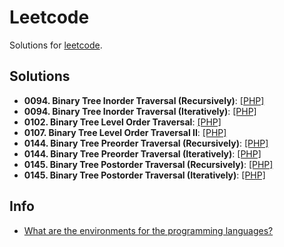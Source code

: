 # Leetcode

Solutions for [leetcode](https://leetcode.com/).

## Solutions

- **0094. Binary Tree Inorder Traversal (Recursively)**: [[PHP]](./src/0094_binary_tree_inorder_traversal_recursively.php)
- **0094. Binary Tree Inorder Traversal (Iteratively)**: [[PHP]](./src/0094_binary_tree_inorder_traversal_iteratively.php)
- **0102. Binary Tree Level Order Traversal**: [[PHP]](./src/0102_binary_tree_level_order_traversal.php)
- **0107. Binary Tree Level Order Traversal II**: [[PHP]](./src/0107_binary_tree_level_order_traversal_II.php)
- **0144. Binary Tree Preorder Traversal (Recursively)**: [[PHP]](./src/0144_binary_tree_preorder_traversal_recursively.php)
- **0144. Binary Tree Preorder Traversal (Iteratively)**: [[PHP]](./src/0144_binary_tree_preorder_traversal_iteratively.php)
- **0145. Binary Tree Postorder Traversal (Recursively)**: [[PHP]](./src/0145_binary_tree_postorder_traversal_recursively.php)
- **0145. Binary Tree Postorder Traversal (Iteratively)**: [[PHP]](./src/0145_binary_tree_postorder_traversal_iteratively.php)

## Info

- [What are the environments for the programming languages?](https://support.leetcode.com/hc/en-us/articles/360011833974-What-are-the-environments-for-the-programming-languages)
